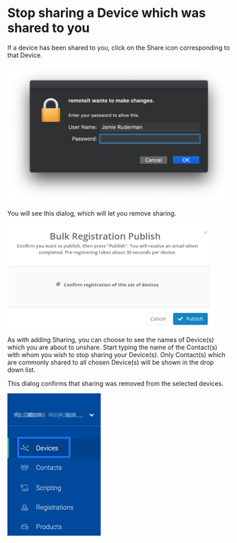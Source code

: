 # Stop sharing a Device which was shared to you

If a device has been shared to you, click on the Share icon corresponding to that Device.  

![](../../.gitbook/assets/image%20%2887%29.png)

You will see this dialog, which will let you remove sharing.

![](../../.gitbook/assets/image%20%28278%29.png)

As with adding Sharing, you can choose to see the names of Device\(s\) which you are about to unshare.  Start typing the name of the Contact\(s\) with whom you wish to stop sharing your Device\(s\).  Only Contact\(s\) which are commonly shared to all chosen Device\(s\) will be shown in the drop down list.

This dialog confirms that sharing was removed from the selected devices.

![](../../.gitbook/assets/image%20%28395%29.png)

